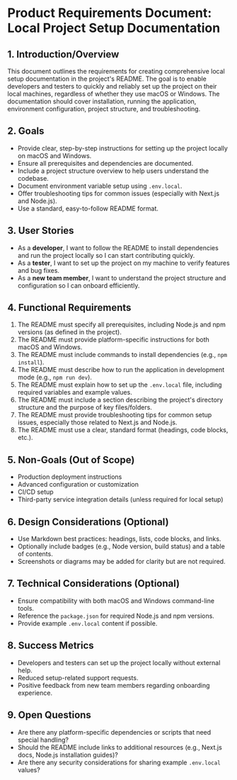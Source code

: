 # Product Requirements Document: Local Project Setup Documentation

## 1. Introduction/Overview
This document outlines the requirements for creating comprehensive local setup documentation in the project's README. The goal is to enable developers and testers to quickly and reliably set up the project on their local machines, regardless of whether they use macOS or Windows. The documentation should cover installation, running the application, environment configuration, project structure, and troubleshooting.

## 2. Goals
- Provide clear, step-by-step instructions for setting up the project locally on macOS and Windows.
- Ensure all prerequisites and dependencies are documented.
- Include a project structure overview to help users understand the codebase.
- Document environment variable setup using `.env.local`.
- Offer troubleshooting tips for common issues (especially with Next.js and Node.js).
- Use a standard, easy-to-follow README format.

## 3. User Stories
- As a **developer**, I want to follow the README to install dependencies and run the project locally so I can start contributing quickly.
- As a **tester**, I want to set up the project on my machine to verify features and bug fixes.
- As a **new team member**, I want to understand the project structure and configuration so I can onboard efficiently.

## 4. Functional Requirements
1. The README must specify all prerequisites, including Node.js and npm versions (as defined in the project).
2. The README must provide platform-specific instructions for both macOS and Windows.
3. The README must include commands to install dependencies (e.g., `npm install`).
4. The README must describe how to run the application in development mode (e.g., `npm run dev`).
5. The README must explain how to set up the `.env.local` file, including required variables and example values.
6. The README must include a section describing the project's directory structure and the purpose of key files/folders.
7. The README must provide troubleshooting tips for common setup issues, especially those related to Next.js and Node.js.
8. The README must use a clear, standard format (headings, code blocks, etc.).

## 5. Non-Goals (Out of Scope)
- Production deployment instructions
- Advanced configuration or customization
- CI/CD setup
- Third-party service integration details (unless required for local setup)

## 6. Design Considerations (Optional)
- Use Markdown best practices: headings, lists, code blocks, and links.
- Optionally include badges (e.g., Node version, build status) and a table of contents.
- Screenshots or diagrams may be added for clarity but are not required.

## 7. Technical Considerations (Optional)
- Ensure compatibility with both macOS and Windows command-line tools.
- Reference the `package.json` for required Node.js and npm versions.
- Provide example `.env.local` content if possible.

## 8. Success Metrics
- Developers and testers can set up the project locally without external help.
- Reduced setup-related support requests.
- Positive feedback from new team members regarding onboarding experience.

## 9. Open Questions
- Are there any platform-specific dependencies or scripts that need special handling?
- Should the README include links to additional resources (e.g., Next.js docs, Node.js installation guides)?
- Are there any security considerations for sharing example `.env.local` values? 